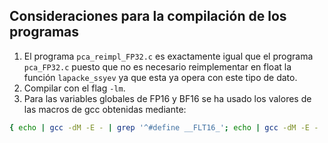 
## Consideraciones para la compilación de los programas

1. El programa `pca_reimpl_FP32.c` es exactamente igual que el programa `pca_FP32.c` puesto que no es necesario reimplementar en float la función `lapacke_ssyev` ya que esta ya opera con este tipo de dato.
2. Compilar con el flag `-lm`.
3. Para las variables globales de FP16 y BF16 se ha usado los valores de las macros de gcc obtenidas mediante: 
```bash
{ echo | gcc -dM -E - | grep '^#define __FLT16_'; echo | gcc -dM -E - | grep '^#define __BFLT16_'; }
```
